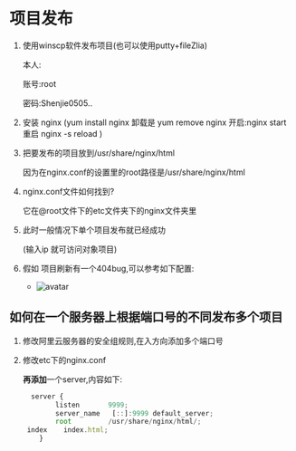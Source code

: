 # 项目发布

1. 使用winscp软件发布项目(也可以使用putty+fileZlia)

   本人:

   账号:root

   密码:Shenjie0505..

2. 安装 nginx (yum install nginx 卸载是 yum remove nginx 开启:nginx start 重启 nginx -s reload )

3. 把要发布的项目放到/usr/share/nginx/html

   因为在nginx.conf的设置里的root路径是/usr/share/nginx/html

4. nginx.conf文件如何找到?

   它在@root文件下的etc文件夹下的nginx文件夹里

5. 此时一般情况下单个项目发布就已经成功

   (输入ip 就可访问对象项目)

6. 假如 项目刷新有一个404bug,可以参考如下配置:

   - ![avatar](C:\Users\申杰\Desktop\vue.js\images\2020-10-16_234949.png)

## 如何在一个服务器上根据端口号的不同发布多个项目

1. 修改阿里云服务器的安全组规则,在入方向添加多个端口号

2. 修改etc下的nginx.conf

   **再添加**一个server,内容如下:

   ~~~js
     server {
           listen       9999;
           server_name   [::]:9999 default_server;
           root         /usr/share/nginx/html/;
   	index    index.html;
       }
   ~~~

   



